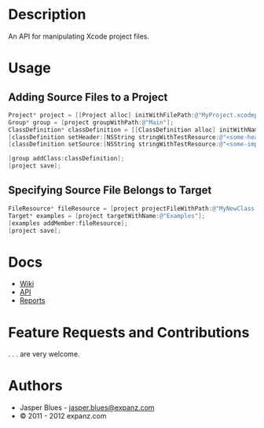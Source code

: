# Description

An API for manipulating Xcode project files. 

# Usage

## Adding Source Files to a Project

```objective-c
Project* project = [[Project alloc] initWithFilePath:@"MyProject.xcodeproj"];
Group* group = [project groupWithPath:@"Main"];
ClassDefinition* classDefinition = [[ClassDefinition alloc] initWithName:@"MyNewClass"];
[classDefinition setHeader:[NSString stringWithTestResource:@"<some-header-text>"]];
[classDefinition setSource:[NSString stringWithTestResource:@"<some-impl-text>"]];

[group addClass:classDefinition];
[project save];
```

## Specifying Source File Belongs to Target

```objective-c
FileResource* fileResource = [project projectFileWithPath:@"MyNewClass.m"];
Target* examples = [project targetWithName:@"Examples"];
[examples addMember:fileResource];
[project save];
```

# Docs

* <a href="https://github.com/expanz/xcode-editor/wiki">Wiki</a>
* <a href="http://expanz.github.com/xcode-editor/api/index.html">API</a>
* <a href="http://expanz.github.com/xcode-editor/coverage/Users/jblues/ExpanzProjects/xcode-editor1/Source/Main/index.html">Reports</a>

<link pending> 

# Feature Requests and Contributions

. . . are very welcome. 


# Authors

* Jasper Blues - jasper.blues@expanz.com
* © 2011 - 2012 expanz.com


